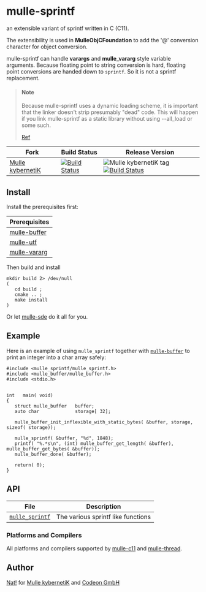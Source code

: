 # mulle-sprintf

an extensible variant of sprintf written in C (C11).

The extensibility is used in **MulleObjCFoundation** to add the '@' conversion
character for object conversion.

mulle-sprintf can handle **varargs** and **mulle_vararg** style variable
arguments. Because floating point to string conversion is hard, floating point
conversions are handed down to `sprintf`. So it is not a sprintf replacement.

> #### Note
>
> Because mulle-sprintf uses a dynamic loading scheme, it is important
> that the linker doesn't strip presumably "dead" code. This will happen
> if you link mulle-sprintf as a static library without using --all_load or
> some such.
>
> [Ref](//www.chrisgummer.com/llvm-load_all-and-force_load)
>


Fork      |  Build Status | Release Version
----------|---------------|-----------------------------------
[Mulle kybernetiK](//github.com/mulle-c/mulle-sprintf) | [![Build Status](https://travis-ci.org/mulle-c/mulle-sprintf.svg?branch=release)](https://travis-ci.org/mulle-c/mulle-sprintf) | ![Mulle kybernetiK tag](https://img.shields.io/github/tag/mulle-c/mulle-sprintf.svg) [![Build Status](https://travis-ci.org/mulle-c/mulle-sprintf.svg?branch=release)](https://travis-ci.org/mulle-c/mulle-sprintf)


## Install

Install the prerequisites first:

| Prerequisites                                           |
|---------------------------------------------------------|
| [mulle-buffer](//github.com/mulle-c/mulle-buffer)       |
| [mulle-utf](//github.com/mulle-c/mulle-utf)             |
| [mulle-vararg](//github.com/mulle-c/mulle-vararg)       |

Then build and install

```
mkdir build 2> /dev/null
(
   cd build ;
   cmake .. ;
   make install
)
```

Or let [mulle-sde](//github.com/mulle-sde) do it all for you.


## Example


Here is an example of using `mulle_sprintf` together with [`mulle-buffer`](//github.com/mulle-c/mulle-buffer) to print an integer into a char array safely:

```
#include <mulle_sprintf/mulle_sprintf.h>
#include <mulle_buffer/mulle_buffer.h>
#include <stdio.h>


int   main( void)
{
   struct mulle_buffer   buffer;
   auto char             storage[ 32];

   mulle_buffer_init_inflexible_with_static_bytes( &buffer, storage, sizeof( storage));

   mulle_sprintf( &buffer, "%d", 1848);
   printf( "%.*s\n", (int) mulle_buffer_get_length( &buffer), mulle_buffer_get_bytes( &buffer));
   mulle_buffer_done( &buffer);

   return( 0);
}
```


## API

File                                  | Description
------------------------------------- | -------------------------------------
[`mulle_sprintf`](dox/API_SPRINTF.md) | The various sprintf like functions


### Platforms and Compilers

All platforms and compilers supported by
[mulle-c11](//github.com/mulle-c/mulle-c11) and
[mulle-thread](//github.com/mulle-c/mulle-thread).


## Author

[Nat!](//www.mulle-kybernetik.com/weblog) for
[Mulle kybernetiK](//www.mulle-kybernetik.com) and
[Codeon GmbH](//www.codeon.de)
